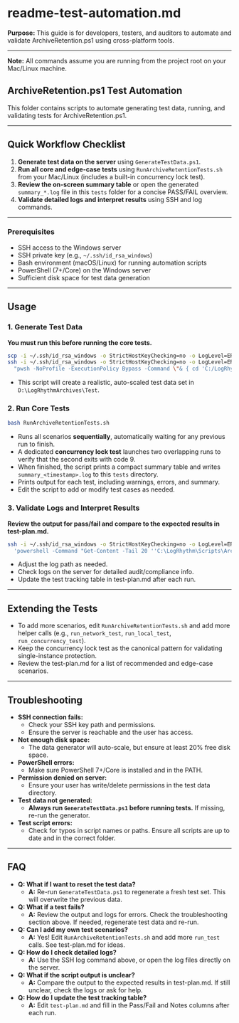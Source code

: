 # readme-test-automation.md

**Purpose:** This guide is for developers, testers, and auditors to automate and validate ArchiveRetention.ps1 using cross-platform tools.

---

**Note:** All commands assume you are running from the project root on your Mac/Linux machine.

## ArchiveRetention.ps1 Test Automation

This folder contains scripts to automate generating test data, running, and validating tests for ArchiveRetention.ps1.

---

## Quick Workflow Checklist
1. **Generate test data on the server** using `GenerateTestData.ps1`.
2. **Run all core and edge-case tests** using `RunArchiveRetentionTests.sh` from your Mac/Linux (includes a built-in concurrency lock test).
3. **Review the on-screen summary table** or open the generated `summary_*.log` file in this `tests` folder for a concise PASS/FAIL overview.
4. **Validate detailed logs and interpret results** using SSH and log commands.

---

### Prerequisites
- SSH access to the Windows server
- SSH private key (e.g., `~/.ssh/id_rsa_windows`)
- Bash environment (macOS/Linux) for running automation scripts
- PowerShell (7+/Core) on the Windows server
- Sufficient disk space for test data generation

---

## Usage

### 1. Generate Test Data
**You must run this before running the core tests.**

```bash
scp -i ~/.ssh/id_rsa_windows -o StrictHostKeyChecking=no -o LogLevel=ERROR tests/GenerateTestData.ps1 administrator@10.20.1.200:'C:/LogRhythm/Scripts/ArchiveV2/tests/'
ssh -i ~/.ssh/id_rsa_windows -o StrictHostKeyChecking=no -o LogLevel=ERROR administrator@10.20.1.200 \
  "pwsh -NoProfile -ExecutionPolicy Bypass -Command \"& { cd 'C:/LogRhythm/Scripts/ArchiveV2/tests'; ./GenerateTestData.ps1 -RootPath 'D:/LogRhythmArchives/Test' }\""
```
- This script will create a realistic, auto-scaled test data set in `D:\LogRhythmArchives\Test`.

### 2. Run Core Tests

```bash
bash RunArchiveRetentionTests.sh
```
- Runs all scenarios **sequentially**, automatically waiting for any previous run to finish.
- A dedicated **concurrency lock test** launches two overlapping runs to verify that the second exits with code 9.
- When finished, the script prints a compact summary table and writes `summary_<timestamp>.log` to this `tests` directory.
- Prints output for each test, including warnings, errors, and summary.
- Edit the script to add or modify test cases as needed.

### 3. Validate Logs and Interpret Results
**Review the output for pass/fail and compare to the expected results in test-plan.md.**

```bash
ssh -i ~/.ssh/id_rsa_windows -o StrictHostKeyChecking=no -o LogLevel=ERROR administrator@10.20.1.200 \
  'powershell -Command "Get-Content -Tail 20 ''C:\LogRhythm\Scripts\ArchiveV2\script_logs\ArchiveRetention.log''"'
```
- Adjust the log path as needed.
- Check logs on the server for detailed audit/compliance info.
- Update the test tracking table in test-plan.md after each run.

---

## Extending the Tests
- To add more scenarios, edit `RunArchiveRetentionTests.sh` and add more helper calls (e.g., `run_network_test`, `run_local_test`, `run_concurrency_test`).
- Keep the concurrency lock test as the canonical pattern for validating single-instance protection.
- Review the test-plan.md for a list of recommended and edge-case scenarios.

---

## Troubleshooting
- **SSH connection fails:**
  - Check your SSH key path and permissions.
  - Ensure the server is reachable and the user has access.
- **Not enough disk space:**
  - The data generator will auto-scale, but ensure at least 20% free disk space.
- **PowerShell errors:**
  - Make sure PowerShell 7+/Core is installed and in the PATH.
- **Permission denied on server:**
  - Ensure your user has write/delete permissions in the test data directory.
- **Test data not generated:**
  - **Always run `GenerateTestData.ps1` before running tests.** If missing, re-run the generator.
- **Test script errors:**
  - Check for typos in script names or paths. Ensure all scripts are up to date and in the correct folder.

---

## FAQ
- **Q: What if I want to reset the test data?**
  - **A:** Re-run `GenerateTestData.ps1` to regenerate a fresh test set. This will overwrite the previous data.
- **Q: What if a test fails?**
  - **A:** Review the output and logs for errors. Check the troubleshooting section above. If needed, regenerate test data and re-run.
- **Q: Can I add my own test scenarios?**
  - **A:** Yes! Edit `RunArchiveRetentionTests.sh` and add more `run_test` calls. See test-plan.md for ideas.
- **Q: How do I check detailed logs?**
  - **A:** Use the SSH log command above, or open the log files directly on the server.
- **Q: What if the script output is unclear?**
  - **A:** Compare the output to the expected results in test-plan.md. If still unclear, check the logs or ask for help.
- **Q: How do I update the test tracking table?**
  - **A:** Edit `test-plan.md` and fill in the Pass/Fail and Notes columns after each run.
